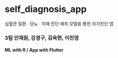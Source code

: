 # self_diagnosis_app
심혈관 질환 ∙ 당뇨 ∙ 치매 진단 예측 모델을 통한 자가진단 앱

### 3팀 안재원, 강경구, 김욱현, 이진영
#### ML with R / App with Flutter
